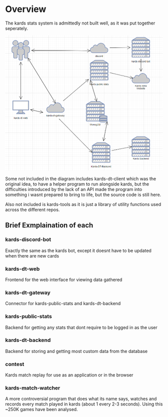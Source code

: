 # Overview

The kards stats system is admittedly not built well, as it was put together seperately.

![Overview Diagram](https://github.com/KlutzyBubbles/Kards-Stats/blob/main/images/overview.PNG?raw=true)

Some not included in the diagram includes kards-dt-client which was the original idea, to have a helper program to run alongside kards, but the difficulties introduced by the lack of an API made the program into something i wasnt prepared to bring to life, but the source code is still here.

Also not included is kards-tools as it is just a library of utility functions used across the different repos.

## Brief Exmplaination of each

### kards-discord-bot

Exactly the same as the kards bot, except it doesnt have to be updated when there are new cards

### kards-dt-web

Frontend for the web interface for viewing data gathered

### kards-dt-gateway

Connector for kards-public-stats and kards-dt-backend

### kards-public-stats

Backend for getting any stats that dont require to be logged in as the user

### kards-dt-backend

Backend for storing and getting most custom data from the database

### contest

Kards match replay for use as an application or in the browser

### kards-match-watcher

A more controversial program that does what its name says, watches and records every match played in kards (about 1 every 2-3 seconds). Using this ~250K games have been analysed.
